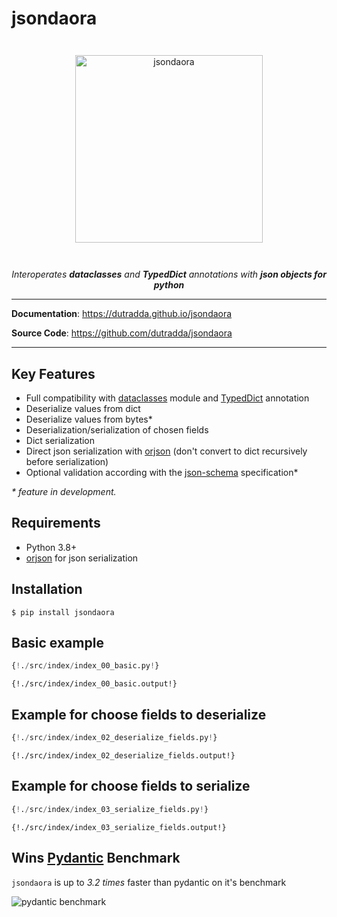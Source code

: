 # jsondaora

<p align="center" style="margin: 3em">
  <a href="https://github.com/dutradda/jsondaora">
    <img src="https://dutradda.github.io/jsondaora/jsondaora.svg" alt="jsondaora" width="300"/>
  </a>
</p>

<p align="center">
    <em>Interoperates <b>dataclasses</b> and <b>TypedDict</b> annotations with <b>json objects for python</b></em>
</p>

---

**Documentation**: <a href="https://dutradda.github.io/jsondaora" target="_blank">https://dutradda.github.io/jsondaora</a>

**Source Code**: <a href="https://github.com/dutradda/jsondaora" target="_blank">https://github.com/dutradda/jsondaora</a>

---


## Key Features

- Full compatibility with [dataclasses](https://docs.python.org/3/library/dataclasses.html) module and [TypedDict](https://www.python.org/dev/peps/pep-0589/) annotation
- Deserialize values from dict
- Deserialize values from bytes*
- Deserialization/serialization of chosen fields
- Dict serialization
- Direct json serialization with [orjson](https://github.com/ijl/orjson) (don't convert to dict recursively before serialization)
- Optional validation according with the [json-schema](https://json-schema.org/) specification*

*\* feature in development.*


## Requirements

 - Python 3.8+
 - [orjson](https://github.com/ijl/orjson) for json serialization


## Installation
```
$ pip install jsondaora
```


## Basic example

```python
{!./src/index/index_00_basic.py!}
```

```
{!./src/index/index_00_basic.output!}
```


## Example for choose fields to deserialize

```python
{!./src/index/index_02_deserialize_fields.py!}
```

```
{!./src/index/index_02_deserialize_fields.output!}
```


## Example for choose fields to serialize

```python
{!./src/index/index_03_serialize_fields.py!}
```

```
{!./src/index/index_03_serialize_fields.output!}
```


## Wins [Pydantic](https://github.com/samuelcolvin/pydantic) Benchmark

`jsondaora` is up to *3.2 times* faster than pydantic on it's benchmark

![pydantic benchmark](https://dutradda.github.io/jsondaora/benchmark.png "Pydantic Benchmark")

